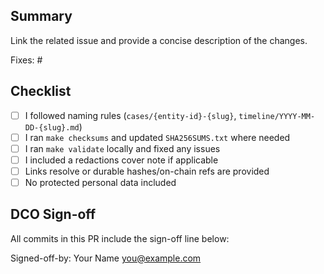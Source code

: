 ## Summary
Link the related issue and provide a concise description of the changes.

Fixes: #<issue-number>

## Checklist
- [ ] I followed naming rules (`cases/{entity-id}-{slug}`, `timeline/YYYY-MM-DD-{slug}.md`)
- [ ] I ran `make checksums` and updated `SHA256SUMS.txt` where needed
- [ ] I ran `make validate` locally and fixed any issues
- [ ] I included a redactions cover note if applicable
- [ ] Links resolve or durable hashes/on-chain refs are provided
- [ ] No protected personal data included

## DCO Sign-off
All commits in this PR include the sign-off line below:

Signed-off-by: Your Name <you@example.com>
